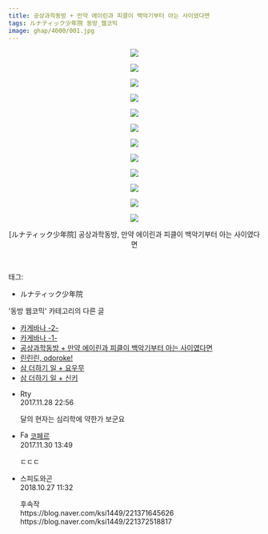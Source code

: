 ```yaml
---
title: 공상과학동방 + 만약 에이린과 피클이 백악기부터 아는 사이였다면
tags: ルナティック少年院 동방_웹코믹
image: ghap/4000/001.jpg
---
```

<div class="article">
<p style="text-align: center; clear: none; float: none;"><img src="{{ site.nasurl }}/ghap/4000/001.jpg"/></p>
<p style="text-align: center; clear: none; float: none;"><img src="{{ site.nasurl }}/ghap/4000/002.jpg"/></p>
<p style="text-align: center; clear: none; float: none;"><img src="{{ site.nasurl }}/ghap/4000/003.jpg"/></p>
<p style="text-align: center; clear: none; float: none;"><img src="{{ site.nasurl }}/ghap/4000/004.jpg"/></p>
<p style="text-align: center; clear: none; float: none;"><img src="{{ site.nasurl }}/ghap/4000/005.jpg"/></p>
<p style="text-align: center; clear: none; float: none;"><img src="{{ site.nasurl }}/ghap/4000/006.jpg"/></p>
<p style="text-align: center; clear: none; float: none;"><img src="{{ site.nasurl }}/ghap/4000/007.jpg"/></p>
<p style="text-align: center; clear: none; float: none;"><img src="{{ site.nasurl }}/ghap/4000/008.jpg"/></p>
<p style="text-align: center; clear: none; float: none;"><img src="{{ site.nasurl }}/ghap/4000/009.jpg"/></p>
<p style="text-align: center; clear: none; float: none;"><img src="{{ site.nasurl }}/ghap/4000/010.jpg"/></p>
<p style="text-align: center; clear: none; float: none;"><img src="{{ site.nasurl }}/ghap/4000/011.jpg"/></p>
<p style="text-align: center; clear: none; float: none;"><img src="{{ site.nasurl }}/ghap/4000/012.jpg"/></p>
<p style="text-align: center; clear: none; float: none;">[ルナティック少年院] 공상과학동방, 만약 에이린과 피클이 백악기부터 아는 사이였다면</p>
<p><br/></p>
</div><div class="tagTrail">
<p>태그: </p>
<ul>
<li>ルナティック少年院</li>
</ul>
</div><div class="another">
<p>'동방 웹코믹' 카테고리의 다른 글</p>
<ul>
<li><a href="/2017-11-27-ghap_4002">카게바나 -2-</a></li>
<li><a href="/2017-11-27-ghap_4001">카게바나 -1-</a></li>
<li><a href="/2017-11-27-ghap_4000">공상과학동방 + 만약 에이린과 피클이 백악기부터 아는 사이였다면</a></li>
<li><a href="/2017-11-26-ghap_3997">린린린, odoroke!</a></li>
<li><a href="/2017-11-26-ghap_3996">삼 더하기 일 + 요우무</a></li>
<li><a href="/2017-11-26-ghap_3995">삼 더하기 일 + 신키</a></li>
</ul>
</div><div class="cb_module cb_fluid">
<div class="cb_wrt cb_profile">
<div class="comment">
<ul>
<li class="cb_thumb_off" id="comment15140206">
<div class="cb_comment_area">
<div class="cb_info_area">
<div class="cb_section">
<span class="cb_nick_name">Rty</span>
</div>
<div class="cb_section">
<span class="cb_date">2017.11.28 22:56 </span>
</div>
</div>
<div class="cb_dsc_comment">
<p class="cb_dsc">
											달의 현자는 심리학에 약한가 보군요
										</p>
</div>
</div></li>
<li class="cb_thumb_off" id="comment15141459">
<div class="cb_comment_area">
<div class="cb_info_area">
<div class="cb_section">
<span class="cb_nick_name"><img alt="Favicon of http://blog.naver.com/berpo77/221141309481" height="16" onerror="this.onerror=null;this.parentNode.removeChild(this)" src="http://blog.naver.com/favicon.ico" width="16"/> <a href="http://blog.naver.com/berpo77/221141309481" onclick="return openLinkInNewWindow(this)">코페르</a></span>
</div>
<div class="cb_section">
<span class="cb_date">2017.11.30 13:49 </span>
</div>
</div>
<div class="cb_dsc_comment">
<p class="cb_dsc">
											ㄷㄷㄷ
										</p>
</div>
</div></li>
<li class="cb_thumb_off" id="comment15363409">
<div class="cb_comment_area">
<div class="cb_info_area">
<div class="cb_section">
<span class="cb_nick_name">스피도와곤</span>
</div>
<div class="cb_section">
<span class="cb_date">2018.10.27 11:32 </span>
</div>
</div>
<div class="cb_dsc_comment">
<p class="cb_dsc">
											후속작<br/>
https://blog.naver.com/ksi1449/221371645626<br/>
https://blog.naver.com/ksi1449/221372518817
										</p>
</div>
</div></li>
</ul>
</div>
</div><!-- commentList close -->
</div>